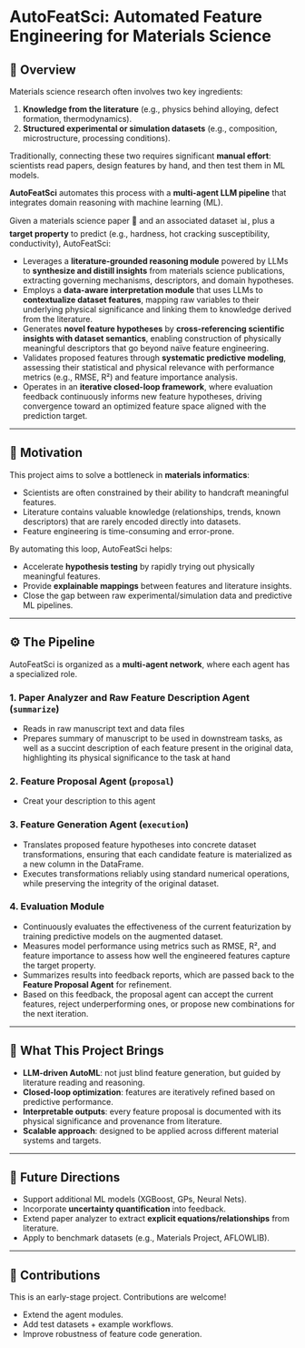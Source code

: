 # AutoFeatSci: Automated Feature Engineering for Materials Science  

## 📖 Overview  

Materials science research often involves two key ingredients:  
1. **Knowledge from the literature** (e.g., physics behind alloying, defect formation, thermodynamics).  
2. **Structured experimental or simulation datasets** (e.g., composition, microstructure, processing conditions).  

Traditionally, connecting these two requires significant **manual effort**: scientists read papers, design features by hand, and then test them in ML models.  

**AutoFeatSci** automates this process with a **multi-agent LLM pipeline** that integrates domain reasoning with machine learning (ML).  

Given a materials science paper 📄 and an associated dataset 📊, plus a **target property** to predict (e.g., hardness, hot cracking susceptibility, conductivity), AutoFeatSci:  

- Leverages a **literature-grounded reasoning module** powered by LLMs to **synthesize and distill insights** from materials science publications, extracting governing mechanisms, descriptors, and domain hypotheses.  
- Employs a **data-aware interpretation module** that uses LLMs to **contextualize dataset features**, mapping raw variables to their underlying physical significance and linking them to knowledge derived from the literature.  
- Generates **novel feature hypotheses** by **cross-referencing scientific insights with dataset semantics**, enabling construction of physically meaningful descriptors that go beyond naïve feature engineering.  
- Validates proposed features through **systematic predictive modeling**, assessing their statistical and physical relevance with performance metrics (e.g., RMSE, R²) and feature importance analysis.  
- Operates in an **iterative closed-loop framework**, where evaluation feedback continuously informs new feature hypotheses, driving convergence toward an optimized feature space aligned with the prediction target.  


---

## 🎯 Motivation  

This project aims to solve a bottleneck in **materials informatics**:  
- Scientists are often constrained by their ability to handcraft meaningful features.  
- Literature contains valuable knowledge (relationships, trends, known descriptors) that are rarely encoded directly into datasets.  
- Feature engineering is time-consuming and error-prone.  

By automating this loop, AutoFeatSci helps:  
- Accelerate **hypothesis testing** by rapidly trying out physically meaningful features.  
- Provide **explainable mappings** between features and literature insights.  
- Close the gap between raw experimental/simulation data and predictive ML pipelines.  

---

## ⚙️ The Pipeline  

AutoFeatSci is organized as a **multi-agent network**, where each agent has a specialized role.  

### 1. **Paper Analyzer  and Raw Feature Description Agent** (`summarize`)
- Reads in raw manuscript text and data files
- Prepares summary of manuscript to be used in downstream tasks, as well as a succint description of each feature present in the original data, highlighting its physical significance to the task at hand

### 2. **Feature Proposal Agent** (`proposal`)  
- Creat your description to this agent  

### 3. **Feature Generation Agent** (`execution`)
- Translates proposed feature hypotheses into concrete dataset transformations, ensuring that each candidate feature is materialized as a new column in the DataFrame.
- Executes transformations reliably using standard numerical operations, while preserving the integrity of the original dataset.

### 4. **Evaluation Module**  
- Continuously evaluates the effectiveness of the current featurization by training predictive models on the augmented dataset.  
- Measures model performance using metrics such as RMSE, R², and feature importance to assess how well the engineered features capture the target property.  
- Summarizes results into feedback reports, which are passed back to the **Feature Proposal Agent** for refinement.  
- Based on this feedback, the proposal agent can accept the current features, reject underperforming ones, or propose new combinations for the next iteration.  


---

## 🚀 What This Project Brings  

- **LLM-driven AutoML**: not just blind feature generation, but guided by literature reading and reasoning.  
- **Closed-loop optimization**: features are iteratively refined based on predictive performance.  
- **Interpretable outputs**: every feature proposal is documented with its physical significance and provenance from literature.  
- **Scalable approach**: designed to be applied across different material systems and targets.  


---

## 🧭 Future Directions  

- Support additional ML models (XGBoost, GPs, Neural Nets).  
- Incorporate **uncertainty quantification** into feedback.  
- Extend paper analyzer to extract **explicit equations/relationships** from literature.  
- Apply to benchmark datasets (e.g., Materials Project, AFLOWLIB).  

---

## 🤝 Contributions  

This is an early-stage project. Contributions are welcome!  
- Extend the agent modules.  
- Add test datasets + example workflows.  
- Improve robustness of feature code generation.  


